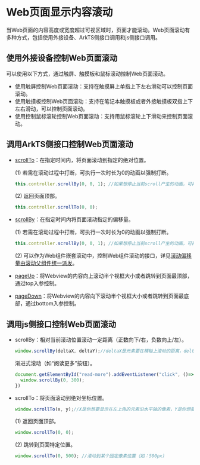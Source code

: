 # Web页面显示内容滚动

当Web页面的内容高度或宽度超过可视区域时，页面才能滚动。Web页面滚动有多种方式，包括使用外接设备、ArkTS侧接口调用和js侧接口调用。

## 使用外接设备控制Web页面滚动

可以使用以下方式，通过触屏、触摸板和鼠标滚动控制Web页面滚动。
+ 使用触屏控制Web页面滚动：支持在触摸屏上单指上下左右滑动可以控制页面滚动。
+ 使用触摸板控制Web页面滚动：支持在笔记本触摸板或者外接触摸板双指上下左右滑动，可以控制页面滚动。
+ 使用控制鼠标滚轮控制Web页面滚动：支持用鼠标滚轮上下滑动来控制页面滚动。

## 调用ArkTS侧接口控制Web页面滚动
+ [scrollTo](../reference/apis-arkweb/arkts-apis-webview-WebviewController.md#scrollto)：在指定时间内，将页面滚动到指定的绝对位置。

  (1) 若需在滚动过程中打断，可执行一次时长为0的动画以强制打断。
  ```ts
  this.controller.scrollBy(0, 0, 1); //如果想停止当前scroll产生的动画，可再次生成一个1ms的动画去打断该动画。
  ```

  (2) 返回页面顶部。
  ```ts
  this.controller.scrollTo(0, 0);
  ```
+ [scrollBy](../reference/apis-arkweb/arkts-apis-webview-WebviewController.md#scrollby)：在指定时间内将页面滚动指定的偏移量。

  (1) 若需在滚动过程中打断，可执行一次时长为0的动画以强制打断。
  ```ts
  this.controller.scrollBy(0, 0, 1); //如果想停止当前scroll产生的动画，可再次生成一个1ms的动画去打断该动画。
  ```

  (2) 可以作为Web组件嵌套滚动中，控制Web组件滚动的接口，详见[滚动偏移量由滚动父组件统一派发](web-nested-scrolling.md#滚动偏移量由滚动父组件统一派发)。

+ [pageUp](../reference/apis-arkweb//arkts-apis-webview-WebviewController.md#pageup)：将Webview的内容向上滚动半个视框大小或者跳转到页面最顶部，通过top入参控制。
+ [pageDown](../reference/apis-arkweb/arkts-apis-webview-WebviewController.md#pagedown)：将Webview的内容向下滚动半个视框大小或者跳转到页面最底部，通过bottom入参控制。
## 调用js侧接口控制Web页面滚动
+ scrollBy：相对当前滚动位置滚动一定距离（正数向下/右，负数向上/左）。

  ```javascript
  window.scrollBy(deltaX, deltaY);//deltaX是元素要在横轴上滚动的距离，deltaY是元素要在纵轴上滚动的距离。
  ```
  渐进式滚动（如“阅读更多”按钮）。
  ```javascript
  document.getElementById("read-more").addEventListener("click", ()=>{
    window.scrollBy(0, 300);
  })
  ```
+ scrollTo：将页面滚动到绝对坐标位置。
  ```javascript
  window.scrollTo(x, y);//X是你想要显示在左上角的元素沿水平轴的像素，Y是你想要显示在左上角的元素沿垂直轴的像素。
  ```
  (1) 返回页面顶部。
  ```javascript
  window.scrollTo(0, 0);
  ```
  (2) 跳转到页面特定位置。
  ```javascript
  window.scrollTo(0, 500); //滚动到某个固定像素位置（如：500px)
  ```